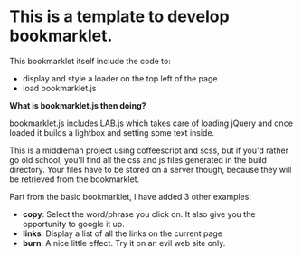 This is a template to develop bookmarklet.
==========================================

This bookmarklet itself include the code to:

+   display and style a loader on the top left of the page
+   load bookmarklet.js

**What is bookmarklet.js then doing?**

bookmarklet.js includes LAB.js which takes care of loading jQuery and once loaded it builds a lightbox and setting some text inside.

This is a middleman project using coffeescript and scss, but if you'd rather go old school, you'll find all the css and js files generated in the build directory. Your files have to be stored on a server though, because they will be retrieved from the bookmarklet.

Part from the basic bookmarklet, I have added 3 other examples:

+  **copy**: Select the word/phrase you click on. It also give you the opportunity to google it up.
+  **links**: Display a list of all the links on the current page
+  **burn**: A nice little effect. Try it on an evil web site only.